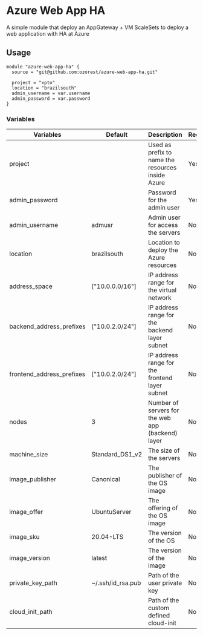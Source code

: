 # Azure Web App HA

A simple module that deploy an AppGateway + VM ScaleSets to deploy a web application with HA at Azure

## Usage

```
module "azure-web-app-ha" {
  source = "git@github.com:ozorest/azure-web-app-ha.git"

  project = "xpto"
  location = "brazilsouth"
  admin_username = var.username
  admin_password = var.password
}
```

### Variables


|Variables  |Default  |Description  |Required  |
|---------|---------|---------|---------|
|project     |         |Used as prefix to name the resources inside Azure         |Yes         |
|admin_password     |         |Password for the admin user         |Yes         |
|admin_username     |admusr         |Admin user for access the servers         |No         |
|location     |brazilsouth         |Location to deploy the Azure resources         |No         |
|address_space     |["10.0.0.0/16"]         |IP address range for the virtual network         |No         |
|backend_address_prefixes     |["10.0.2.0/24"]         |IP address range for the backend layer subnet         |No         |
|frontend_address_prefixes     |["10.0.2.0/24"]         |IP address range for the frontend layer subnet         |No         |
|nodes     |3         |Number of servers for the web app (backend) layer        |No         |
|machine_size     |Standard_DS1_v2         |The size of the servers         |No         |
|image_publisher     |Canonical         |The publisher of the OS image         |No         |
|image_offer     |UbuntuServer         |The offering of the OS image         |No         |
|image_sku     |20.04-LTS         |The version of the OS         |No         |
|image_version     |latest         |The version of the image         |No         |
|private_key_path     |~/.ssh/id_rsa.pub         |Path of the user private key         |No         |
|cloud_init_path     |         |Path of the custom defined cloud-init         |No         |